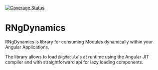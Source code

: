 [![Coverage Status](https://coveralls.io/repos/github/yuxblank/RNgDynamics/badge.svg?branch=master)](https://coveralls.io/github/yuxblank/RNgLogger?branch=master)

# RNgDynamics
RNgDynamics is library for consuming Modules dynamically within your Angular Applications.

The library allows to load `@NgModule`'s at runtime using the Angular JIT compiler and with straightforward api for lazy loading components.
